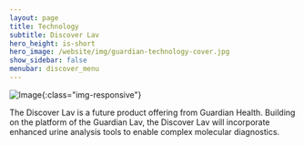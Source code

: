 ```yaml
---
layout: page
title: Technology
subtitle: Discover Lav
hero_height: is-short
hero_image: /website/img/guardian-technology-cover.jpg
show_sidebar: false
menubar: discover_menu
---
```


![Image](/website/img/guardian/guardian-lav.png){:class="img-responsive"}

The Discover Lav is a future product offering from Guardian Health.  Building on the platform of the Guardian Lav, the Discover Lav will incorporate enhanced urine analysis tools to enable complex molecular diagnostics.